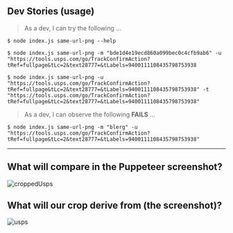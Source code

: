 ## Dev Stories (usage)

> As a dev, I can try the following ...

`$ node index.js same-url-png --help`

`$ node index.js same-url-png -m "bde1d4e19ecd860a099bec0c4cfb9ab6" -u "https://tools.usps.com/go/TrackConfirmAction?tRef=fullpage&tLc=2&text28777=&tLabels=9400111108435798753938`

`$ node index.js same-url-png -u "https://tools.usps.com/go/TrackConfirmAction?tRef=fullpage&tLc=2&text28777=&tLabels=9400111108435798753938" -t "https://tools.usps.com/go/TrackConfirmAction?tRef=fullpage&tLc=2&text28777=&tLabels=9400111108435798753938"`

> As a dev, I can observe the following **FAILS** ...

`$ node index.js same-url-png -m "blerg" -u "https://tools.usps.com/go/TrackConfirmAction?tRef=fullpage&tLc=2&text28777=&tLabels=9400111108435798753938"`

---

## What will compare in the Puppeteer screenshot?

![croppedUsps](https://user-images.githubusercontent.com/470255/140876588-18bff80a-adbc-4d47-a5ce-26727a40c429.png)

## What will our crop derive from (the screenshot)?

![usps](https://user-images.githubusercontent.com/470255/140876717-a24ada83-c568-4b3e-87eb-71a705d82b49.png)

